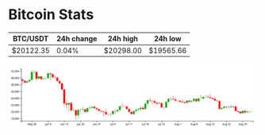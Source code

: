 # Bitcoin Stats

BTC/USDT|24h change|24h high|24h low|
|---|---|---|---|
|$20122.35|0.04%|$20298.00|$19565.66|

<img src="./chart.svg">
